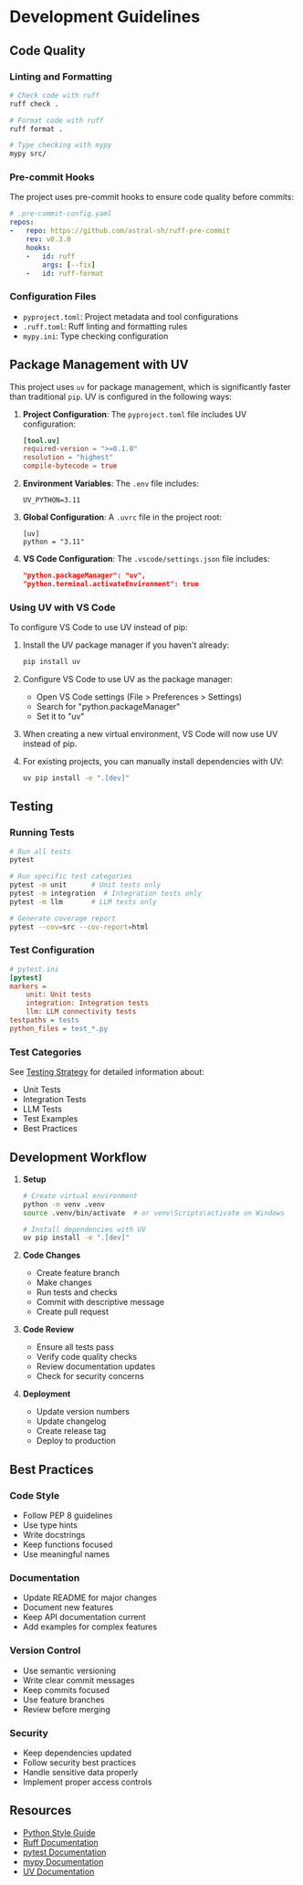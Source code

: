 # Development Guidelines

## Code Quality

### Linting and Formatting
```bash
# Check code with ruff
ruff check .

# Format code with ruff
ruff format .

# Type checking with mypy
mypy src/
```

### Pre-commit Hooks
The project uses pre-commit hooks to ensure code quality before commits:
```yaml
# .pre-commit-config.yaml
repos:
-   repo: https://github.com/astral-sh/ruff-pre-commit
    rev: v0.3.0
    hooks:
    -   id: ruff
        args: [--fix]
    -   id: ruff-format
```

### Configuration Files
- `pyproject.toml`: Project metadata and tool configurations
- `.ruff.toml`: Ruff linting and formatting rules
- `mypy.ini`: Type checking configuration

## Package Management with UV

This project uses `uv` for package management, which is significantly faster than traditional `pip`. UV is configured in the following ways:

1. **Project Configuration**: The `pyproject.toml` file includes UV configuration:
   ```toml
   [tool.uv]
   required-version = ">=0.1.0"
   resolution = "highest"
   compile-bytecode = true
   ```

2. **Environment Variables**: The `.env` file includes:
   ```
   UV_PYTHON=3.11
   ```

3. **Global Configuration**: A `.uvrc` file in the project root:
   ```
   [uv]
   python = "3.11"
   ```

4. **VS Code Configuration**: The `.vscode/settings.json` file includes:
   ```json
   "python.packageManager": "uv",
   "python.terminal.activateEnvironment": true
   ```

### Using UV with VS Code

To configure VS Code to use UV instead of pip:

1. Install the UV package manager if you haven't already:
   ```bash
   pip install uv
   ```

2. Configure VS Code to use UV as the package manager:
   - Open VS Code settings (File > Preferences > Settings)
   - Search for "python.packageManager"
   - Set it to "uv"

3. When creating a new virtual environment, VS Code will now use UV instead of pip.

4. For existing projects, you can manually install dependencies with UV:
   ```bash
   uv pip install -e ".[dev]"
   ```

## Testing

### Running Tests
```bash
# Run all tests
pytest

# Run specific test categories
pytest -m unit      # Unit tests only
pytest -m integration  # Integration tests only
pytest -m llm       # LLM tests only

# Generate coverage report
pytest --cov=src --cov-report=html
```

### Test Configuration
```ini
# pytest.ini
[pytest]
markers =
    unit: Unit tests
    integration: Integration tests
    llm: LLM connectivity tests
testpaths = tests
python_files = test_*.py
```

### Test Categories
See [Testing Strategy](testing.md) for detailed information about:
- Unit Tests
- Integration Tests
- LLM Tests
- Test Examples
- Best Practices

## Development Workflow

1. **Setup**
   ```bash
   # Create virtual environment
   python -m venv .venv
   source .venv/bin/activate  # or venv\Scripts\activate on Windows

   # Install dependencies with UV
   uv pip install -e ".[dev]"
   ```

2. **Code Changes**
   - Create feature branch
   - Make changes
   - Run tests and checks
   - Commit with descriptive message
   - Create pull request

3. **Code Review**
   - Ensure all tests pass
   - Verify code quality checks
   - Review documentation updates
   - Check for security concerns

4. **Deployment**
   - Update version numbers
   - Update changelog
   - Create release tag
   - Deploy to production

## Best Practices

### Code Style
- Follow PEP 8 guidelines
- Use type hints
- Write docstrings
- Keep functions focused
- Use meaningful names

### Documentation
- Update README for major changes
- Document new features
- Keep API documentation current
- Add examples for complex features

### Version Control
- Use semantic versioning
- Write clear commit messages
- Keep commits focused
- Use feature branches
- Review before merging

### Security
- Keep dependencies updated
- Follow security best practices
- Handle sensitive data properly
- Implement proper access controls

## Resources
- [Python Style Guide](https://peps.python.org/pep-0008/)
- [Ruff Documentation](https://beta.ruff.rs/docs/)
- [pytest Documentation](https://docs.pytest.org/)
- [mypy Documentation](https://mypy.readthedocs.io/)
- [UV Documentation](https://github.com/astral-sh/uv) 